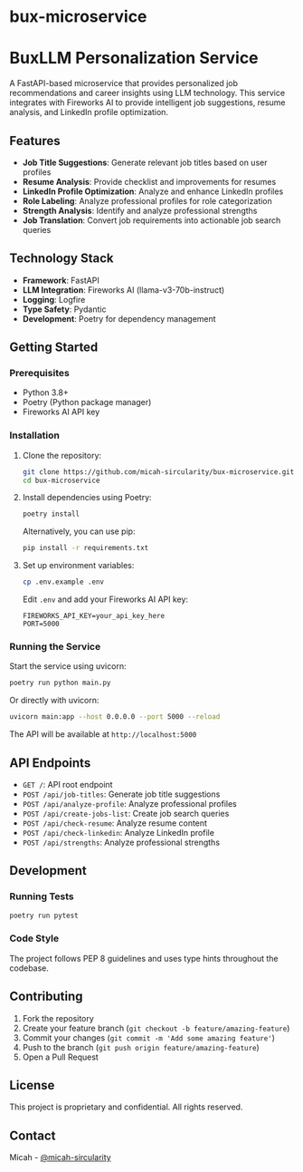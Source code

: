 # bux-microservice
# BuxLLM Personalization Service

A FastAPI-based microservice that provides personalized job recommendations and career insights using LLM technology. This service integrates with Fireworks AI to provide intelligent job suggestions, resume analysis, and LinkedIn profile optimization.

## Features

- **Job Title Suggestions**: Generate relevant job titles based on user profiles
- **Resume Analysis**: Provide checklist and improvements for resumes
- **LinkedIn Profile Optimization**: Analyze and enhance LinkedIn profiles
- **Role Labeling**: Analyze professional profiles for role categorization
- **Strength Analysis**: Identify and analyze professional strengths
- **Job Translation**: Convert job requirements into actionable job search queries

## Technology Stack

- **Framework**: FastAPI
- **LLM Integration**: Fireworks AI (llama-v3-70b-instruct)
- **Logging**: Logfire
- **Type Safety**: Pydantic
- **Development**: Poetry for dependency management

## Getting Started

### Prerequisites

- Python 3.8+
- Poetry (Python package manager)
- Fireworks AI API key

### Installation

1. Clone the repository:
   ```bash
   git clone https://github.com/micah-sircularity/bux-microservice.git
   cd bux-microservice
   ```

2. Install dependencies using Poetry:
   ```bash
   poetry install
   ```

   Alternatively, you can use pip:
   ```bash
   pip install -r requirements.txt
   ```

3. Set up environment variables:
   ```bash
   cp .env.example .env
   ```
   Edit `.env` and add your Fireworks AI API key:
   ```
   FIREWORKS_API_KEY=your_api_key_here
   PORT=5000
   ```

### Running the Service

Start the service using uvicorn:
```bash
poetry run python main.py
```

Or directly with uvicorn:
```bash
uvicorn main:app --host 0.0.0.0 --port 5000 --reload
```

The API will be available at `http://localhost:5000`

## API Endpoints

- `GET /`: API root endpoint
- `POST /api/job-titles`: Generate job title suggestions
- `POST /api/analyze-profile`: Analyze professional profiles
- `POST /api/create-jobs-list`: Create job search queries
- `POST /api/check-resume`: Analyze resume content
- `POST /api/check-linkedin`: Analyze LinkedIn profile
- `POST /api/strengths`: Analyze professional strengths

## Development

### Running Tests
```bash
poetry run pytest
```

### Code Style
The project follows PEP 8 guidelines and uses type hints throughout the codebase.

## Contributing

1. Fork the repository
2. Create your feature branch (`git checkout -b feature/amazing-feature`)
3. Commit your changes (`git commit -m 'Add some amazing feature'`)
4. Push to the branch (`git push origin feature/amazing-feature`)
5. Open a Pull Request

## License

This project is proprietary and confidential. All rights reserved.

## Contact

Micah - [@micah-sircularity](https://github.com/micah-sircularity)
